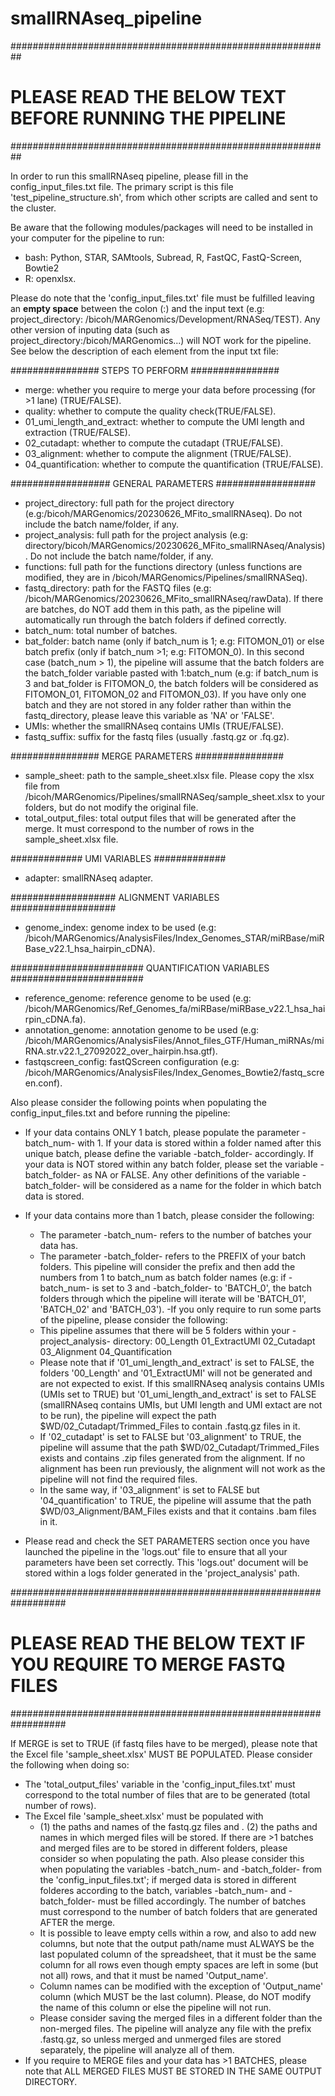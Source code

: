 # smallRNAseq_pipeline

##########################################################
# PLEASE READ THE BELOW TEXT BEFORE RUNNING THE PIPELINE #
##########################################################

In order to run this smallRNAseq pipeline, please fill in the config_input_files.txt file. The primary script is this file 'test_pipeline_structure.sh', from which other scripts are called and sent to the cluster.

Be aware that the following modules/packages will need to be installed in your computer for the pipeline to run:
- bash: Python, STAR, SAMtools, Subread, R, FastQC, FastQ-Screen, Bowtie2
- R: openxlsx.

Please do note that the 'config_input_files.txt' file must be fulfilled leaving an **empty space** between the colon (:) and the input text (e.g: project_directory: /bicoh/MARGenomics/Development/RNASeq/TEST).
Any other version of inputing data (such as project_directory:/bicoh/MARGenomics...) will NOT work for the pipeline. See below the description of each element from the input txt file:

  ################
  STEPS TO PERFORM
  ################
  - merge: whether you require to merge your data before processing (for >1 lane) (TRUE/FALSE).
  - quality: whether to compute the quality check(TRUE/FALSE).
  - 01_umi_length_and_extract: whether to compute the UMI length and extraction (TRUE/FALSE).
  - 02_cutadapt: whether to compute the cutadapt (TRUE/FALSE).
  - 03_alignment: whether to compute the alignment (TRUE/FALSE).
  - 04_quantification: whether to compute the quantification (TRUE/FALSE).

  ##################
  GENERAL PARAMETERS
  ##################
  - project_directory: full path for the project directory (e.g:/bicoh/MARGenomics/20230626_MFito_smallRNAseq). Do not include the batch name/folder, if any.
  - project_analysis: full path for the project analysis (e.g: directory/bicoh/MARGenomics/20230626_MFito_smallRNAseq/Analysis). Do not include the batch name/folder, if any.
  - functions: full path for the functions directory (unless functions are modified, they are in /bicoh/MARGenomics/Pipelines/smallRNASeq).
  - fastq_directory: path for the FASTQ files (e.g: /bicoh/MARGenomics/20230626_MFito_smallRNAseq/rawData). If there are batches, do NOT add them in this path, as the pipeline will automatically
  run through the batch folders if defined correctly.
  - batch_num: total number of batches.
  - bat_folder: batch name (only if batch_num is 1; e.g: FITOMON_01) or else batch prefix (only if batch_num >1; e.g: FITOMON_0). In this second case (batch_num > 1), the pipeline will assume that the batch folders
  are the batch_folder variable pasted with 1:batch_num (e.g: if batch_num is 3 and bat_folder is FITOMON_0, the batch folders will be considered as FITOMON_01, FITOMON_02 and FITOMON_03). If you have only one batch
  and they are not stored in any folder rather than within the fastq_directory, please leave this variable as 'NA' or 'FALSE'.
  - UMIs: whether the smallRNAseq contains UMIs (TRUE/FALSE).
  - fastq_suffix: suffix for the fastq files (usually .fastq.gz or .fq.gz).

  ################
  MERGE PARAMETERS
  ################
  - sample_sheet: path to the sample_sheet.xlsx file. Please copy the xlsx file from /bicoh/MARGenomics/Pipelines/smallRNASeq/sample_sheet.xlsx to your folders, but do not modify the original file.
  - total_output_files: total output files that will be generated after the merge. It must correspond to the number of rows in the sample_sheet.xlsx file.

  #############
  UMI VARIABLES
  #############
  - adapter: smallRNAseq adapter.

  ###################
  ALIGNMENT VARIABLES
  ###################
  - genome_index: genome index to be used (e.g: /bicoh/MARGenomics/AnalysisFiles/Index_Genomes_STAR/miRBase/miRBase_v22.1_hsa_hairpin_cDNA).

  ########################
  QUANTIFICATION VARIABLES
  ########################
  - reference_genome: reference genome to be used (e.g: /bicoh/MARGenomics/Ref_Genomes_fa/miRBase/miRBase_v22.1_hsa_hairpin_cDNA.fa).
  - annotation_genome: annotation genome to be used (e.g: /bicoh/MARGenomics/AnalysisFiles/Annot_files_GTF/Human_miRNAs/miRNA.str.v22.1_27092022_over_hairpin.hsa.gtf).
  - fastqscreen_config: fastQScreen configuration (e.g: /bicoh/MARGenomics/AnalysisFiles/Index_Genomes_Bowtie2/fastq_screen.conf).

Also please consider the following points when populating the config_input_files.txt and before running the pipeline:
  - If your data contains ONLY 1 batch, please populate the parameter -batch_num- with 1. If your data is stored within a folder named after this unique batch, please
  define the variable -batch_folder- accordingly. If your data is NOT stored within any batch folder, please set the variable -batch_folder- as NA or FALSE. Any
  other definitions of the variable -batch_folder- will be considered as a name for the folder in which batch data is stored.
  - If your data contains more than 1 batch, please consider the following:
      - The parameter -batch_num- refers to the number of batches your data has.
      - The parameter -batch_folder- refers to the PREFIX of your batch folders. This pipeline will consider the prefix and then add the numbers from 1 to batch_num as batch folder names
      (e.g: if -batch_num- is set to 3 and -batch_folder- to 'BATCH_0', the batch folders through which the pipeline will iterate will be 'BATCH_01', 'BATCH_02' and 'BATCH_03').
   -If you only require to run some parts of the pipeline, please consider the following:
      - This pipeline assumes that there will be 5 folders within your -project_analysis- directory:
        00_Length
        01_ExtractUMI
        02_Cutadapt
        03_Alignment
        04_Quantification
      - Please note that if '01_umi_length_and_extract' is set to FALSE, the folders '00_Length' and '01_ExtractUMI' will not be generated and are not expected to exist. If this smallRNAseq analysis contains UMIs
      (UMIs set to TRUE) but '01_umi_length_and_extract' is set to FALSE (smallRNAseq contains UMIs, but UMI length and UMI extact are not to be run), the pipeline will expect the path $WD/02_Cutadapt/Trimmed_Files
      to contain .fastq.gz files in it.
      - If '02_cutadapt' is set to FALSE but '03_alignment' to TRUE, the pipeline will assume that the path $WD/02_Cutadapt/Trimmed_Files exists and contains .zip files generated from the alignment.
      If no alignment has been run previously, the alignment will not work as the pipeline will not find the required files.
      - In the same way, if '03_alignment' is set to FALSE but '04_quantification' to TRUE, the pipeline will assume that the path $WD/03_Alignment/BAM_Files exists and that it contains .bam files in it.

  - Please read and check the SET PARAMETERS section once you have launched the pipeline in the 'logs.out' file to ensure that all your parameters have been set correctly. This 'logs.out' document will be stored
  within a logs folder generated in the 'project_analysis' path.

##################################################################
# PLEASE READ THE BELOW TEXT IF YOU REQUIRE TO MERGE FASTQ FILES #
##################################################################

If MERGE is set to TRUE (if fastq files have to be merged), please note that the Excel file 'sample_sheet.xlsx' MUST BE POPULATED. Please consider the following when doing so:
  - The 'total_output_files' variable in the 'config_input_files.txt' must correspond to the total number of files that are to be generated (total number of rows).
  - The Excel file 'sample_sheet.xlsx' must be populated with
      - (1) the paths and names of the fastq.gz files and
      . (2) the paths and names in which merged files will be stored. If there are >1 batches and merged files are to be stored in different folders, please consider so when populating the path.
      Also please consider this when populating the variables -batch_num- and -batch_folder- from the 'config_input_files.txt'; if merged data is stored in different folderes according to the batch,
      variables -batch_num- and -batch_folder- must be filled accordingly. The number of batches must correspond to the number of batch folders that are generated AFTER the merge.
      - It is possible to leave empty cells within a row, and also to add new columns, but note that the output path/name must ALWAYS be the last populated column of the spreadsheet, that it
      must be the same column for all rows even though empty spaces are left in some (but not all) rows, and that it must be named 'Output_name'.
      - Column names can be modified with the exception of 'Output_name' column (which MUST be the last column). Please, do NOT modify the name of this column or else the pipeline will not run.
      - Please consider saving the merged files in a different folder than the non-merged files. The pipeline will analyze any file with the prefix .fastq.gz, so unless merged and unmerged files
      are stored separately, the pipeline will analyze all of them.
  - If you require to MERGE files and your data has >1 BATCHES, please note that ALL MERGED FILES MUST BE STORED IN THE SAME OUTPUT DIRECTORY.
